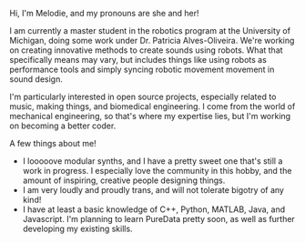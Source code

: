 Hi, I'm Melodie, and my pronouns are she and her!

I am currently a master student in the robotics program at the University of Michigan, doing some work under Dr. Patricia Alves-Oliveira. We're working on creating innovative methods to create sounds using robots. What that specifically means may vary, but includes things like using robots as performance tools and simply syncing robotic movement movement in sound design.

I'm particularly interested in open source projects, especially related to music, making things, and biomedical engineering. I come from the world of mechanical engineering, so that's where my expertise lies, but I'm working on becoming a better coder. 

A few things about me!
- I looooove modular synths, and I have a pretty sweet one that's still a work in progress. I especially love the community in this hobby, and the amount of inspiring, creative people designing things.
- I am very loudly and proudly trans, and will not tolerate bigotry of any kind!
- I have at least a basic knowledge of C++, Python, MATLAB, Java, and Javascript. I'm planning to learn PureData pretty soon, as well as further developing my existing skills.
